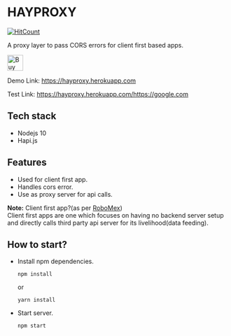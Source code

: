 # HAYPROXY

[![HitCount](http://hits.dwyl.com/robomx/hayproxy.svg)](http://hits.dwyl.com/robomx/hayproxy)

A proxy layer to pass CORS errors for client first based apps.

<a href='https://ko-fi.com/Y8Y31LBT4' target='_blank'><img height='36' style='border:0px;height:36px;' src='https://cdn.ko-fi.com/cdn/kofi3.png?v=2' border='0' alt='Buy Me a Coffee at ko-fi.com' /></a>

Demo Link: https://hayproxy.herokuapp.com

Test Link: https://hayproxy.herokuapp.com/https://google.com

## Tech stack
* Nodejs 10
* Hapi.js

## Features
* Used for client first app.
* Handles cors error.
* Use as proxy server for api calls.

<b>Note:</b> Client first app?(as per <a href="https://mexsonfernandes.com">RoboMex</a>)<br/>
    Client first apps are one which focuses on having no backend server setup and directly calls third party api server for its livelihood(data feeding).

## How to start?


* Install npm dependencies.

    `npm install`

    or

    `yarn install`

* Start server.

    `npm start`
